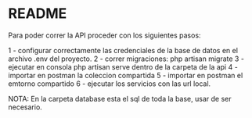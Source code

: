 # README #

Para poder correr la API proceder con los siguientes pasos:

1 - configurar correctamente las credenciales de la base de datos en el archivo .env del proyecto.
2 - correr migraciones: php artisan migrate
3 - ejecutar en consola php artisan serve dentro de la carpeta de la api
4 - importar en postman la coleccion compartida
5 - importar en postman el emtorno compartido
6 - ejecutar los servicios con las url local.



NOTA: En la carpeta database esta el sql de toda la base, usar de ser necesario.